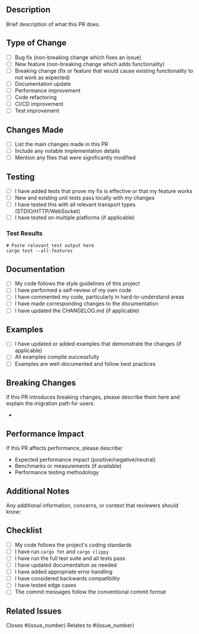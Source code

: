 ## Description

Brief description of what this PR does.

## Type of Change

- [ ] Bug fix (non-breaking change which fixes an issue)
- [ ] New feature (non-breaking change which adds functionality)
- [ ] Breaking change (fix or feature that would cause existing functionality to not work as expected)
- [ ] Documentation update
- [ ] Performance improvement
- [ ] Code refactoring
- [ ] CI/CD improvement
- [ ] Test improvement

## Changes Made

- [ ] List the main changes made in this PR
- [ ] Include any notable implementation details
- [ ] Mention any files that were significantly modified

## Testing

- [ ] I have added tests that prove my fix is effective or that my feature works
- [ ] New and existing unit tests pass locally with my changes
- [ ] I have tested this with all relevant transport types (STDIO/HTTP/WebSocket)
- [ ] I have tested on multiple platforms (if applicable)

### Test Results

```
# Paste relevant test output here
cargo test --all-features
```

## Documentation

- [ ] My code follows the style guidelines of this project
- [ ] I have performed a self-review of my own code
- [ ] I have commented my code, particularly in hard-to-understand areas
- [ ] I have made corresponding changes to the documentation
- [ ] I have updated the CHANGELOG.md (if applicable)

## Examples

- [ ] I have updated or added examples that demonstrate the changes (if applicable)
- [ ] All examples compile successfully
- [ ] Examples are well-documented and follow best practices

## Breaking Changes

If this PR introduces breaking changes, please describe them here and explain the migration path for users:

- 

## Performance Impact

If this PR affects performance, please describe:

- Expected performance impact (positive/negative/neutral)
- Benchmarks or measurements (if available)
- Performance testing methodology

## Additional Notes

Any additional information, concerns, or context that reviewers should know:

## Checklist

- [ ] My code follows the project's coding standards
- [ ] I have run `cargo fmt` and `cargo clippy`
- [ ] I have run the full test suite and all tests pass
- [ ] I have updated documentation as needed
- [ ] I have added appropriate error handling
- [ ] I have considered backwards compatibility
- [ ] I have tested edge cases
- [ ] The commit messages follow the conventional commit format

## Related Issues

Closes #(issue_number)
Relates to #(issue_number)
